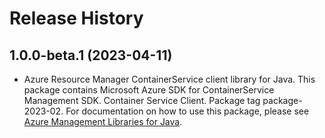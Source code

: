 # Release History

## 1.0.0-beta.1 (2023-04-11)

- Azure Resource Manager ContainerService client library for Java. This package contains Microsoft Azure SDK for ContainerService Management SDK. Container Service Client. Package tag package-2023-02. For documentation on how to use this package, please see [Azure Management Libraries for Java](https://aka.ms/azsdk/java/mgmt).
